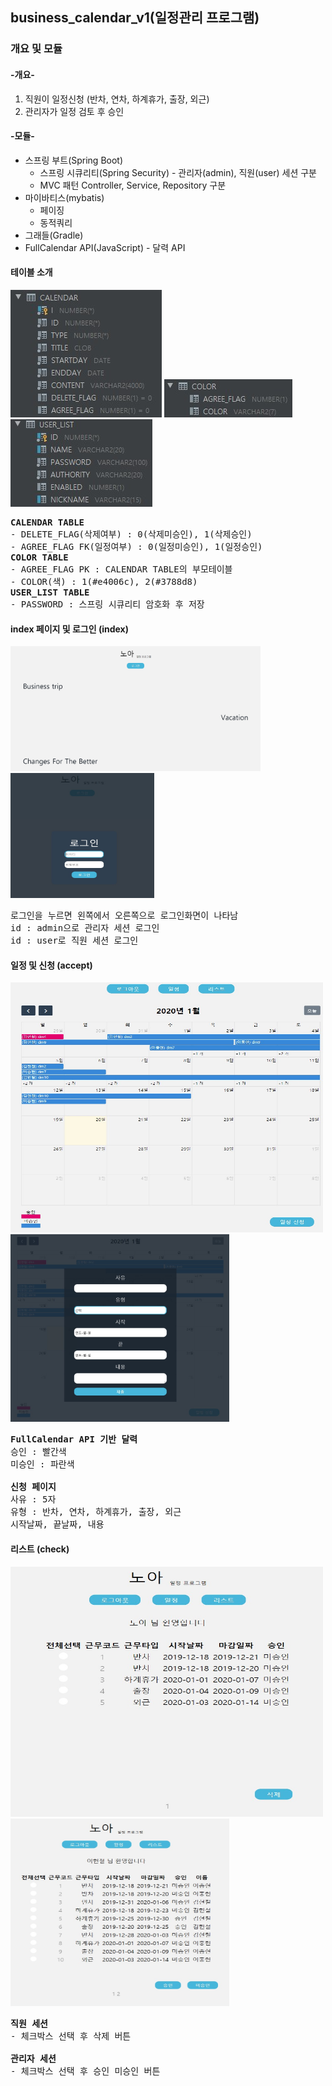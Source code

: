 ## business_calendar_v1(일정관리 프로그램)
### 개요 및 모듈

#### -개요-
<ol>
  <li>직원이 일정신청 (반차, 연차, 하계휴가, 출장, 외근)</li>
  <li>관리자가 일정 검토 후 승인</li>
</ol>

#### -모듈-
<ul>
  <li>스프링 부트(Spring Boot)
    <ul>
      <li>스프링 시큐리티(Spring Security) - 관리자(admin), 직원(user) 세션 구분</li>
      <li>MVC 패턴 Controller, Service, Repository 구분</li>
    </ul>
  </li>
  <li>마이바티스(mybatis)
    <ul>
      <li>페이징</li>
      <li>동적쿼리</li>
    </ul>
  </li>
  <li>그래들(Gradle)</li>
  <li>FullCalendar API(JavaScript) - 달력 API</li>
</ul>

#### 테이블 소개
<p><img src="https://github.com/dirend7/business_calendar_v1/blob/master/image/calendar_table.jpg" alt="calendar_table"></img>&nbsp<img src="https://github.com/dirend7/business_calendar_v1/blob/master/image/color_table.jpg" alt="color_table">
<img src="https://github.com/dirend7/business_calendar_v1/blob/master/image/user_list_table.jpg" alt="user_list_table"></p>
<pre>
<strong>CALENDAR TABLE</strong>
- DELETE_FLAG(삭제여부) : 0(삭제미승인), 1(삭제승인)
- AGREE_FLAG FK(일정여부) : 0(일정미승인), 1(일정승인)
<strong>COLOR TABLE</strong>
- AGREE_FLAG PK : CALENDAR TABLE의 부모테이블
- COLOR(색) : 1(#e4006c), 2(#3788d8)
<strong>USER_LIST TABLE</strong>
- PASSWORD : 스프링 시큐리티 암호화 후 저장
</pre>


#### index 페이지 및 로그인 (index)
<p><img src="https://github.com/dirend7/business_calendar_v1/blob/master/image/index.jpg" alt="index" width="400px" height="200px"></img>&nbsp<img src="https://github.com/dirend7/business_calendar_v1/blob/master/image/login.jpg" alt="login" width="230px" height="200px"></p>
<pre>
로그인을 누르면 왼쪽에서 오른쪽으로 로그인화면이 나타남
id : admin으로 관리자 세션 로그인
id : user로 직원 세션 로그인
</pre>

#### 일정 및 신청 (accept)
<p><img src="https://github.com/dirend7/business_calendar_v1/blob/master/image/calendar.jpg" alt="calendar" width="500px" height="400px"></img>&nbsp<img src="https://github.com/dirend7/business_calendar_v1/blob/master/image/calendar_accept.jpg" alt="calendar_accept" width="350px" height="300px"></p>
<pre>
<strong>FullCalendar API 기반 달력</strong>
승인 : 빨간색
미승인 : 파란색<br>
<strong>신청 페이지</strong>
사유 : 5자
유형 : 반차, 연차, 하계휴가, 출장, 외근
시작날짜, 끝날짜, 내용
</pre>

#### 리스트 (check)
<p><img src="https://github.com/dirend7/business_calendar_v1/blob/master/image/check_user.jpg" alt="check_user" width="500px" height="400px"></img>&nbsp<img src="https://github.com/dirend7/business_calendar_v1/blob/master/image/check_admin.jpg" alt="check_admin" width="350px" height="300px"></p>
<pre>
<strong>직원 세션</strong>
- 체크박스 선택 후 삭제 버튼<br>
<strong>관리자 세션</strong>
- 체크박스 선택 후 승인 미승인 버튼
</pre>
